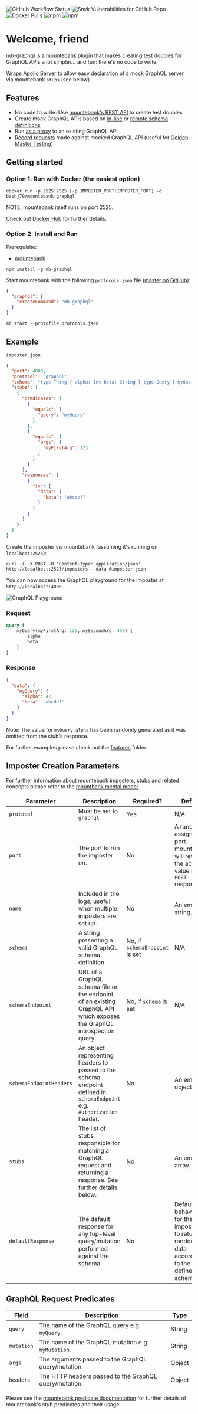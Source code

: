 ![GitHub Workflow Status](https://img.shields.io/github/workflow/status/bashj79/mb-graphql/Node.js%20Build)
![Snyk Vulnerabilities for GitHub Repo](https://img.shields.io/snyk/vulnerabilities/github/bashj79/mb-graphql)
![Docker Pulls](https://img.shields.io/docker/pulls/bashj79/mountebank-graphql)
![npm](https://img.shields.io/npm/v/mb-graphql)
![npm](https://img.shields.io/npm/dw/mb-graphql)

# Welcome, friend

mb-graphql is a [mountebank](https://www.mbtest.org) plugin that makes creating test doubles for GraphQL APIs a lot
simpler... and fun: there's no code to write.

Wraps [Apollo Server](https://www.apollographql.com/docs/apollo-server) to allow easy declaration of a mock GraphQL
server via mountebank `stubs` (see below).

## Features

* No code to write: Use [mountebank's REST API](http://www.mbtest.org/docs/api/overview) to create test doubles
* Create mock GraphQL APIs based
  on [in-line](https://github.com/bashj79/mb-graphql/tree/main/features/queryImposterCreatedFromInlineGraphQLSchema.feature)
  or [remote schema definitions](https://github.com/bashj79/mb-graphql/tree/main/features/queryImposterCreatedFromGraphQLSchemaEndpoint.feature)
* Run [as a proxy](https://github.com/bashj79/mb-graphql/tree/main/features/queryImposterWithProxiedResult.feature) to
  an existing GraphQL API
* [Record requests](https://github.com/bashj79/mb-graphql/tree/main/features/recordRequestsForImposter.feature) made
  against mocked GraphQL API (useful for [Golden Master Testing](https://en.wikipedia.org/wiki/Characterization_test))

## Getting started

### Option 1: Run with Docker (the easiest option)

```
docker run -p 2525:2525 [-p IMPOSTER_PORT:IMPOSTER_PORT] -d bashj79/mountebank-graphql
```

NOTE: mountebank itself runs on port 2525.

Check out [Docker Hub](https://hub.docker.com/r/bashj79/mountebank-graphql) for further details.

### Option 2: Install and Run

Prerequisite:

* [mountebank](https://www.mbtest.org)

```
npm install -g mb-graphql
```

Start mountebank with the following `protocols.json`
file ([master on GitHub](https://github.com/bashj79/mb-graphql/blob/master/protocols.json)):

```json
{
  "graphql": {
    "createCommand": "mb-graphql"
  }
}
```

```
mb start --protofile protocols.json
```

## Example

`imposter.json`

```json
{
  "port": 4000,
  "protocol": "graphql",
  "schema": "type Thing { alpha: Int beta: String } type Query { myQuery(myFirstArg: Int, mySecondArg: Int): Thing }",
  "stubs": [
    {
      "predicates": [
        {
          "equals": {
            "query": "myQuery"
          }
        },
        {
          "equals": {
            "args": {
              "myFirstArg": 123
            }
          }
        }
      ],
      "responses": [
        {
          "is": {
            "data": {
              "beta": "abcdef"
            }
          }
        }
      ]
    }
  ]
}
```

Create the imposter via mountebank (assuming it's running on `localhost:2525`):

```
curl -i -X POST -H 'Content-Type: application/json' http://localhost:2525/imposters --data @imposter.json
```

You can now access the GraphQL playground for the imposter at `http://localhost:4000`:

![GraphQL Playground](./playground.png)

### Request

```graphql
query {
    myQuery(myFirstArg: 123, mySecondArg: 456) {
        alpha
        beta
    }
}
```

### Response

```json
{
  "data": {
    "myQuery": {
      "alpha": 42,
      "beta": "abcdef"
    }
  }
}
```

Note: The value for `myQuery.alpha` has been randomly generated as it was omitted from the stub's response.

For further examples please check out the [features](https://github.com/bashj79/mb-graphql/tree/main/features) folder.

## Imposter Creation Parameters

For further information about mountebank imposters, stubs and related concepts please refer to
the [mountbank mental model](https://www.mbtest.org/docs/mentalModel).

| Parameter               | Description                                                                                                              | Required?                      | Default                                                                                      |
|-------------------------|--------------------------------------------------------------------------------------------------------------------------|--------------------------------|----------------------------------------------------------------------------------------------|
| `protocol`              | Must be set to `graphql`                                                                                                 | Yes                            | N/A                                                                                          |                                                                                     
| `port`                  | The port to run the imposter on.                                                                                         | No                             | A randomly assigned port. mountebank will return the actual value in the `POST` response.    |                                                                                     
| `name`                  | Included in the logs, useful when multiple imposters are set up.                                                         | No                             | An empty string.                                                                             |
| `schema`                | A string presenting a valid GraphQL schema definition.                                                                   | No, if `schemaEndpoint` is set | N/A                                                                                          |      
| `schemaEndpoint`        | URL of a GraphQL schema file or the endpoint of an existing GraphQL API which exposes the GraphQL introspection query.   | No, if `schema` is set         | N/A                                                                                          |  
| `schemaEndpointHeaders` | An object representing headers to passed to the schema endpoint defined in `schemaEndpoint` e.g. `Authorization` header. | No                             | An empty object.                                                                             |
| `stubs`                 | The list of stubs responsible for matching a GraphQL request and returning a response. See further details below.        | No                             | An empty array.                                                                              |
| `defaultResponse`       | The default response for any top-level query/mutation performed against the schema.                                      | No                             | Default behaviour for the imposter is to return random data according to the defined schema. |

## GraphQL Request Predicates

| Field      | Description                                            | Type   |
|------------|--------------------------------------------------------|--------|
| `query`    | The name of the GraphQL query e.g. `myQuery`.          | String |
| `mutation` | The name of the GraphQL mutation e.g. `myMutation`.    | String |
| `args`     | The arguments passed to the GraphQL query/mutation.    | Object |
| `headers`  | The HTTP headers passed to the GraphQL query/mutation. | Object |

Please see the [mountebank predicate documentation](https://www.mbtest.org/docs/api/predicates) for further details of
mountebank's stub predicates and their usage.
